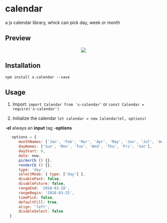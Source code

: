 # calendar
a js calendar library, whick can pick day, week or month

## Preview

<p align="center">
    <img src="example/calendar.gif" />
</p>


## Installation

`npm install x-calendar --save`


## Usage
1. Import:
`import Calendar from 'x-calendar'`
or
`const Calendar = require('x-calendar')`

2. Initialize the calendar
`let calendar = new Calendar(el, options)`

-**el** always an **input** tag
-**options**

``` javascript
   options = {
      monthNames: ['Jan', 'Feb', 'Mar', 'Apr', 'May', 'Jun', 'Jul', 'Aug', 'Sep', 'Oct', 'Nov', 'Dec'],
      dayNames: ['Sun', 'Mon', 'Tue', 'Wed', 'Thu', 'Fri', 'Sat'],
      dayStart: 0,
      date: now,
      pickerCb () {},
      renderCb () {},
      type: 'day',
      selectMode: { type: ['day'] },
      disablePast: false,
      disableFuture: false,
      rangeEnd: '2018-03-28',
      rangeBegin: '2018-03-25',
      timePick: false,
      defaultFill: true,
      align: 'left',
      disableSelect: false
  }
```



